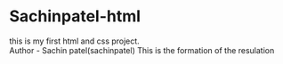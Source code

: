 # Sachinpatel-html
this is my first html and css project.
<br>
Author - Sachin patel(sachinpatel)
This is the formation of the resulation
